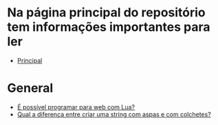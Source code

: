 # Na página principal do repositório tem informações importantes para ler

- [Principal](https://github.com/maniero/SOpt/blob/master/Conceptual.md)

# General

- [É possível programar para web com Lua?](https://pt.stackoverflow.com/q/103226/101)
- [Qual a diferença entre criar uma string com aspas e com colchetes?](https://pt.stackoverflow.com/q/264172/101)
